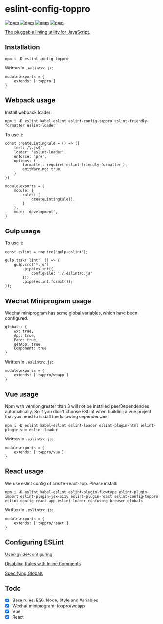# eslint-config-toppro

[![npm](https://img.shields.io/badge/license-MIT-yellowgreen.svg)]()
[![npm](https://img.shields.io/badge/node-%3E%3D8-blue.svg)]()
[![npm](https://img.shields.io/badge/npm-v6.4.1-yellow.svg)]()
[![npm](https://img.shields.io/badge/ESLint-5.9.0-red.svg)]()

[The pluggable linting utility for JavaScript.](https://eslint.org/)

## Installation

```
npm i -D eslint-config-toppro
```

Written in `.eslintrc.js`:

```
module.exports = {
    extends: ['toppro']
}
```

## Webpack usage

Install webpack loader:

```
npm i -D eslint babel-eslint eslint-config-toppro eslint-friendly-formatter eslint-loader
```

To use it:

```
const createLintingRule = () => ({
    test: /\.js$/,
    loader: 'eslint-loader',
    enforce: 'pre',
    options: {
        formatter: require('eslint-friendly-formatter'),
        emitWarning: true,
    }
})

module.exports = {
    module: {
        rules: [
            createLintingRule(),
        ]
    },
    mode: 'development',
}
```

## Gulp usage

To use it:

```
const eslint = require('gulp-eslint');

gulp.task('lint', () => {
    gulp.src('*.js')
        .pipe(eslint({
            configFile: './.eslintrc.js'
        }))
        .pipe(eslint.format());
});
```

## Wechat Miniprogram usage

Wechat miniprogram has some global variables, which have been configured.

```
globals: {
    wx: true,
    App: true,
    Page: true,
    getApp: true,
    Component: true
}
```

Written in `.eslintrc.js`:

```
module.exports = {
    extends: ['toppro/weapp']
}
```

## Vue usage

Npm with version greater than 3 will not be installed peerDependencies automatically. So if you didn't choose ESLint when building a vue project that you need to install the following dependencies.

```
npm i -D eslint babel-eslint eslint-loader eslint-plugin-html eslint-plugin-vue eslint-loader
```

Written in `.eslintrc.js`:

```
module.exports = {
    extends: ['toppro/vue']
}
```

## React usage

We use eslint config of create-react-app. Please install:

```
npm i -D eslint babel-eslint eslint-plugin-flowtype eslint-plugin-import eslint-plugin-jsx-a11y eslint-plugin-react eslint-config-toppro eslint-config-react-app eslint-loader confusing-browser-globals
```

Written in `.eslintrc.js`:

```
module.exports = {
    extends: ['toppro/react']
}
```

## Configuring ESLint

[User-guide/configuring](https://eslint.org/docs/user-guide/configuring)

[Disabling Rules with Inline Comments](https://eslint.org/docs/user-guide/configuring#disabling-rules-with-inline-comments)

[Specifying Globals](https://eslint.org/docs/user-guide/configuring#specifying-globals)

## Todo

- [X] Base rules: ES6, Node, Style and Variables
- [X] Wechat miniprogram: toppro/weapp
- [x] Vue
- [x] React
